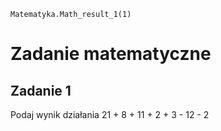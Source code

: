 ```blocks
Matematyka.Math_result_1(1)
```
# Zadanie matematyczne
## Zadanie 1
Podaj wynik działania 21 + 8 + 11 + 2 + 3 - 12 - 2
